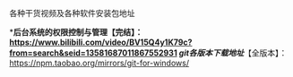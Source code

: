 
各种干货视频及各种软件安装包地址

*****后台系统的权限控制与管理【完结】：https://www.bilibili.com/video/BV15Q4y1K79c?from=search&seid=13581687011867552931
*****git各版本下载地址*********【全版本】：https://npm.taobao.org/mirrors/git-for-windows/
